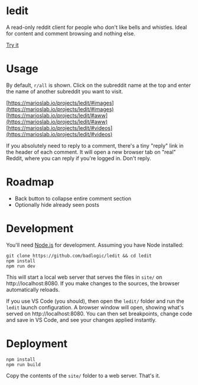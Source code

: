 # ledit
A read-only reddit client for people who don't like bells and whistles. Ideal for content and comment browsing and nothing else.

[Try it](https://marioslab.io/projects/ledit)

# Usage
By default, `r/all` is shown. Click on the subreddit name at the top and enter the name of another subreddit you want to visit.

[https://marioslab.io/projects/ledit/#images](https://marioslab.io/projects/ledit/#images)
[https://marioslab.io/projects/ledit/#aww](https://marioslab.io/projects/ledit/#aww)
[https://marioslab.io/projects/ledit/#videos](https://marioslab.io/projects/ledit/#videos)

If you absolutely need to reply to a comment, there's a tiny "reply" link in the header of each comment. It will open a new browser tab on "real" Reddit, where you can reply if you're logged in. Don't reply.

# Roadmap
* Back button to collapse entire comment section
* Optionally hide already seen posts

# Development
You'll need [Node.js](https://nodejs.org/en) for development. Assuming you have Node installed:

```
git clone https://github.com/badlogic/ledit && cd ledit
npm install
npm run dev
```

This will start a local web server that serves the files in `site/` on http://localhost:8080. If you make changes to the sources, the browser automatically reloads.

If you use VS Code (you should), then open the `ledit/` folder and run the `ledit` launch configuration. A browser window will open, showing what's served on http://localhost:8080. You can then set breakpoints, change code and save in VS Code, and see your changes applied instantly.

# Deployment
```
npm install
npm run build
```

Copy the contents of the `site/` folder to a web server. That's it.
